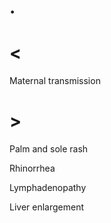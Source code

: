 # .

# <

Maternal transmission

# >

Palm and sole rash

Rhinorrhea

Lymphadenopathy

Liver enlargement
